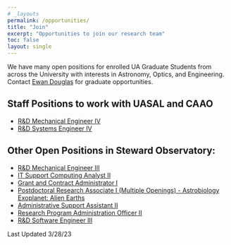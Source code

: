 ```yaml
---
# _layouts
permalink: /opportunities/
title: "Join"
excerpt: "Opportunities to join our research team"
toc: false
layout: single
---
```


We have many open positions for enrolled UA Graduate Students from across the University with interests in Astronomy, Optics, and Engineering. Contact [Ewan Douglas](https://www.as.arizona.edu/people/faculty/ewan-douglas) for graduate opportunities.

## Staff Positions to work with UASAL and CAAO

- [R&D Mechanical Engineer IV](https://arizona.csod.com/ux/ats/careersite/4/home/requisition/13952?c=arizona)
- [R&D Systems Engineer IV](https://arizona.csod.com/ux/ats/careersite/4/home/requisition/13824?c=arizona)

## Other Open Positions in Steward Observatory:


- [R&D Mechanical Engineer III](https://arizona.csod.com/ux/ats/careersite/4/home/requisition/13258?c=arizona)
- [IT Support Computing Analyst II](https://arizona.csod.com/ux/ats/careersite/4/home/requisition/13365?c=arizona)
- [Grant and Contract Administrator I](https://arizona.csod.com/ux/ats/careersite/4/home/requisition/13822?c=arizona)
- [Postdoctoral Research Associate I (Multiple Openings) - Astrobiology Exoplanet: Alien Earths](https://arizona.csod.com/ux/ats/careersite/4/home/requisition/12918?c=arizona)
- [Administrative Support Assistant II](https://arizona.csod.com/ux/ats/careersite/4/home/requisition/12427?c=arizona)
- [Research Program Administration Officer II](https://arizona.csod.com/ux/ats/careersite/4/home/requisition/14031?c=arizona)
- [R&D Software Engineer III](https://arizona.csod.com/ux/ats/careersite/4/home/requisition/14182?c=arizona)


Last Updated 3/28/23
